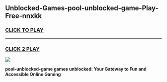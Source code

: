
## Unblocked-Games-pool-unblocked-game-Play-Free-nnxkk
<h3>
<a href="https://premium76.site?title=pool-unblocked-game&ref=17A">CLICK TO PLAY</a></h3>
<hr>

<h3>
<a href="https://premium76.site?title=pool-unblocked-game&ref=17A">CLICK 2 PLAY</a>
  
</h3>

<a href="https://premium76.site?title=pool-unblocked-game&ref=17A"><img src="https://clearcache.store/games.png"></a>


**pool-unblocked-game games unblocked: Your Gateway to Fun and Accessible Online Gaming**
